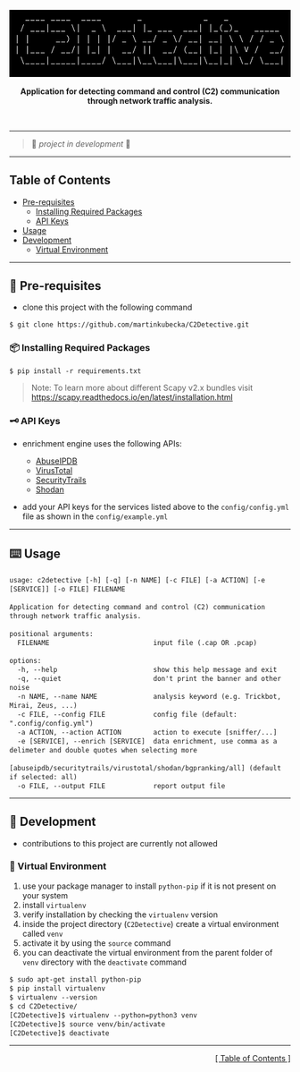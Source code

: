 <p align="center">
<img src="https://github.com/martinkubecka/C2Detective/blob/main/docs/banner.png" alt="Logo">
<p align="center"><b>Application for detecting command and control (C2) communication through network traffic analysis.</b></p><br>

---
> :construction:   *project in development*    :construction:

---
<h2 id="table-of-contents">Table of Contents</h2>

- [Pre-requisites](#memo-pre-requisites)
    - [Installing Required Packages](#package-installing-required-packages)
    - [API Keys](#old_key-api-keys) 
- [Usage](#keyboard-usage)
- [Development](#toolbox-development)
    - [Virtual Environment](#office-virtual-environment)

---
## :memo: Pre-requisites

- clone this project with the following command

```
$ git clone https://github.com/martinkubecka/C2Detective.git
```

### :package: Installing Required Packages

```
$ pip install -r requirements.txt
```

> Note: To learn more about different Scapy v2.x bundles visit https://scapy.readthedocs.io/en/latest/installation.html

### :old_key: API Keys

- enrichment engine uses the following APIs:
  - [AbuseIPDB](https://www.abuseipdb.com/)
  - [VirusTotal](https://www.virustotal.com/gui/home/upload)
  - [SecurityTrails](https://securitytrails.com/)
  - [Shodan](https://www.shodan.io/)

- add your API keys for the services listed above to the `config/config.yml` file as shown in the `config/example.yml` 


---
## :keyboard: Usage

```
usage: c2detective [-h] [-q] [-n NAME] [-c FILE] [-a ACTION] [-e [SERVICE]] [-o FILE] FILENAME

Application for detecting command and control (C2) communication through network traffic analysis.

positional arguments:
  FILENAME                          input file (.cap OR .pcap)

options:
  -h, --help                        show this help message and exit
  -q, --quiet                       don't print the banner and other noise
  -n NAME, --name NAME              analysis keyword (e.g. Trickbot, Mirai, Zeus, ...)
  -c FILE, --config FILE            config file (default: ".config/config.yml")
  -a ACTION, --action ACTION        action to execute [sniffer/...]
  -e [SERVICE], --enrich [SERVICE]  data enrichment, use comma as a delimeter and double quotes when selecting more
                                    [abuseipdb/securitytrails/virustotal/shodan/bgpranking/all] (default if selected: all)
  -o FILE, --output FILE            report output file
```

---
## :toolbox: Development

- contributions to this project are currently not allowed

### :office: Virtual Environment

1. use your package manager to install `python-pip` if it is not present on your system
2. install `virtualenv`
3. verify installation by checking the `virtualenv` version
4. inside the project directory (`C2Detective`) create a virtual environment called `venv`
5. activate it by using the `source` command
6. you can deactivate the virtual environment from the parent folder of `venv` directory with the `deactivate` command

```
$ sudo apt-get install python-pip
$ pip install virtualenv
$ virtualenv --version
$ cd C2Detective/
[C2Detective]$ virtualenv --python=python3 venv
[C2Detective]$ source venv/bin/activate
[C2Detective]$ deactivate
```

---

<div align="right">
<a href="#table-of-contents">[ Table of Contents ]</a>
</div>